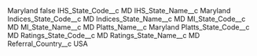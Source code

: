 <?xml version="1.0" encoding="UTF-8"?>
<CustomMetadata xmlns="http://soap.sforce.com/2006/04/metadata" xmlns:xsi="http://www.w3.org/2001/XMLSchema-instance" xmlns:xsd="http://www.w3.org/2001/XMLSchema">
    <label>Maryland</label>
    <protected>false</protected>
    <values>
        <field>IHS_State_Code__c</field>
        <value xsi:type="xsd:string">MD</value>
    </values>
    <values>
        <field>IHS_State_Name__c</field>
        <value xsi:type="xsd:string">Maryland</value>
    </values>
    <values>
        <field>Indices_State_Code__c</field>
        <value xsi:type="xsd:string">MD</value>
    </values>
    <values>
        <field>Indices_State_Name__c</field>
        <value xsi:type="xsd:string">MD</value>
    </values>
    <values>
        <field>MI_State_Code__c</field>
        <value xsi:type="xsd:string">MD</value>
    </values>
    <values>
        <field>MI_State_Name__c</field>
        <value xsi:type="xsd:string">MD</value>
    </values>
    <values>
        <field>Platts_Name__c</field>
        <value xsi:type="xsd:string">Maryland</value>
    </values>
    <values>
        <field>Platts_State_Code__c</field>
        <value xsi:type="xsd:string">MD</value>
    </values>
    <values>
        <field>Ratings_State_Code__c</field>
        <value xsi:type="xsd:string">MD</value>
    </values>
    <values>
        <field>Ratings_State_Name__c</field>
        <value xsi:type="xsd:string">MD</value>
    </values>
    <values>
        <field>Referral_Country__c</field>
        <value xsi:type="xsd:string">USA</value>
    </values>
</CustomMetadata>

